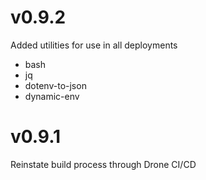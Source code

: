 # v0.9.2

Added utilities for use in all deployments
- bash
- jq
- dotenv-to-json 
- dynamic-env 

# v0.9.1

Reinstate build process through Drone CI/CD
